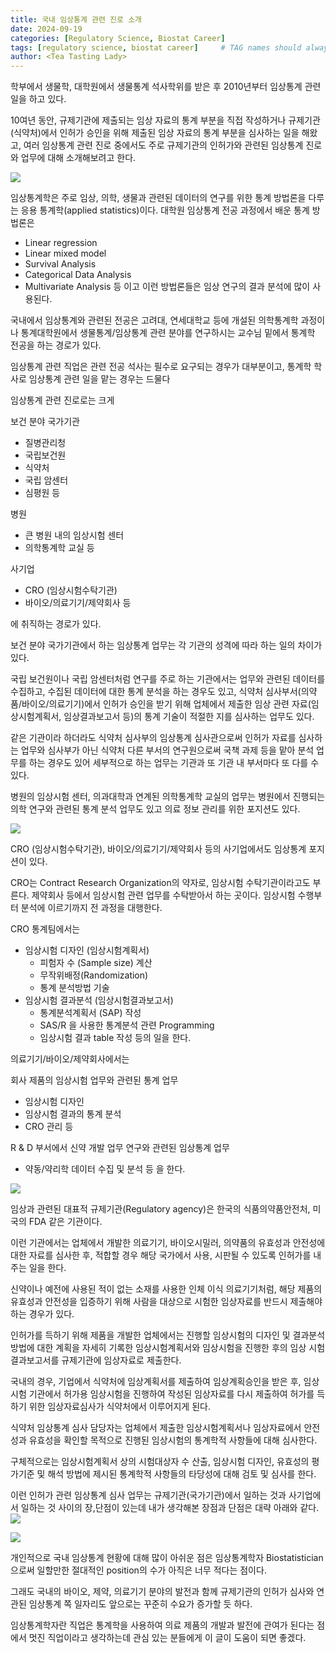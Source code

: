 ```yaml
---
title: 국내 임상통계 관련 진로 소개
date: 2024-09-19
categories: [Regulatory Science, Biostat Career]
tags: [regulatory science, biostat career]     # TAG names should always be lowercase
author: <Tea Tasting Lady>
---
```

학부에서 생물학, 대학원에서 생물통계 석사학위를 받은 후 
2010년부터 임상통계 관련 일을 하고 있다.

10여년 동안, 규제기관에 제출되는 임상 자료의 통계 부분을 
직접 작성하거나 규제기관(식약처)에서 인허가 승인을 위해 
제출된 임상 자료의 통계 부분을 심사하는 일을 해왔고, 
여러 임상통계 관련 진로 중에서도 주로 규제기관의 인허가와 
관련된 임상통계 진로와 업무에 대해 소개해보려고 한다.

![](/img/8753c37effcc5.jpg)

임상통계학은 주로 임상, 의학, 생물과 관련된 데이터의 
연구를 위한 통계 방법론을 다루는 응용 통계학(applied statistics)이다.
대학원 임상통계 전공 과정에서 배운 통계 방법론은

- Linear regression
- Linear mixed model
- Survival Analysis
- Categorical Data Analysis
 - Multivariate Analysis 등
이고 이런 방법론들은 임상 연구의 결과 분석에  많이 사용된다.


국내에서 임상통계와 관련된 전공은 고려대, 연세대학교 등에 
개설된 의학통계학 과정이나 통계대학원에서 생물통계/임상통계 
관련 분야를 연구하시는 교수님 밑에서 통계학 전공을 하는 경로가 있다.

임상통계 관련 직업은 관련 전공 석사는 필수로 요구되는 경우가 
대부분이고, 통계학 학사로 임상통계 관련 일을 
맡는 경우는 드물다

임상통계 관련 진로로는 크게 

 보건 분야 국가기관
- 질병관리청
- 국립보건원
- 식약처
- 국립 암센터
- 심평원 등 

병원
- 큰 병원 내의 임상시험 센터 
- 의학통계학 교실 등

사기업
- CRO (임상시험수탁기관)
- 바이오/의료기기/제약회사 등

에 취직하는 경로가 있다.

보건 분야 국가기관에서 하는 임상통계 업무는 
각 기관의 성격에 따라 하는 일의 차이가 있다.

국립 보건원이나 국립 암센터처럼 연구를 주로 하는 기관에서는 
업무와 관련된 데이터를 수집하고, 수집된 데이터에 대한 통계 분석을 
하는 경우도 있고, 식약처 심사부서(의약품/바이오/의료기기)에서 
인허가 승인을 받기 위해 업체에서 제출한 임상 관련 
자료(임상시험계획서, 임상결과보고서 등)의 통계 기술이 적절한 지를 
심사하는 업무도 있다. 

같은 기관이라 하더라도 식약처 심사부의 임상통계 심사관으로써 인허가 
자료를 심사하는 업무와 심사부가 아닌 식약처 다른 부서의 연구원으로써 
국책 과제 등을 맡아 분석 업무를 하는 경우도 있어 세부적으로 하는 업무는 
기관과 또 기관 내 부서마다 또 다를 수 있다.

병원의 임상시험 센터, 의과대학과 연계된 의학통계학 교실의 업무는 
병원에서 진행되는 의학 연구와 관련된 통계 분석 업무도 있고 의료 정보 
관리를 위한 포지션도 있다.

![](/img/ec302657c5be4.jpg)

CRO (임상시험수탁기관), 바이오/의료기기/제약회사 등의 
사기업에서도 임상통계 포지션이 있다.

CRO는 Contract Research Organization의 약자로, 임상시험
수탁기관이라고도 부른다. 제약회사 등에서 임상시험 관련 업무를 
수탁받아서 하는 곳이다. 
임상시험 수행부터 분석에 이르기까지 전 과정을 대행한다.

CRO 통계팀에서는 

- 임상시험 디자인 (임상시험계획서) 
	- 피험자 수 (Sample size) 계산
	- 무작위배정(Randomization)
	- 통계 분석방법 기술
- 임상시험 결과분석 (임상시험결과보고서)
	- 통계분석계획서 (SAP) 작성
	- SAS/R 을 사용한 통계분석 관련 Programming
	- 임상시험 결과 table 작성
등의 일을 한다. 

의료기기/바이오/제약회사에서는 

회사 제품의 임상시험 업무와 관련된 통계 업무
- 임상시험 디자인
- 임상시험 결과의 통계 분석 
- CRO 관리 등

R & D 부서에서 신약 개발 업무 연구와 관련된 임상통계 업무
- 약동/약리학 데이터 수집 및 분석 등
을 한다.

![](/img/9e9ba7d15f309.jpg)

임상과 관련된 대표적 규제기관(Regulatory agency)은 
한국의 식품의약품안전처, 미국의 FDA 같은 기관이다.

이런 기관에서는 업체에서 개발한 의료기기, 바이오시밀러, 의약품의 
유효성과 안전성에 대한 자료를 심사한 후, 적합할 경우 해당 국가에서 
사용, 시판될 수 있도록 인허가를 내주는 일을 한다.

신약이나 예전에 사용된 적이 없는 소재를 사용한 인체 이식 
의료기기처럼, 해당 제품의 유효성과 안전성을 입증하기 위해 사람을 
대상으로 시험한 임상자료를 반드시 제출해야 하는 경우가 있다. 

인허가를 득하기 위해 제품을 개발한 업체에서는 진행할 임상시험의 
디자인 및 결과분석 방법에 대한 계획을 자세히 기록한 임상시험계획서와 
임상시험을 진행한 후의 임상 시험 결과보고서를 규제기관에 임상자료로 
제출한다.

국내의 경우, 기업에서 식약처에 임상계획서를 제출하여 임상계획승인을 
받은 후, 임상시험 기관에서 허가용 임상시험을 진행하여 작성된 임상자료를 
다시 제출하여 허가를 득하기 위한 임상자료심사가 식약처에서 이루어지게 된다.

식약처 임상통계 심사 담당자는 업체에서 제출한 임상시험계획서나 
임상자료에서 안전성과 유효성을 확인할 목적으로 진행된 임상시험의 
통계학적 사항들에 대해 심사한다. 

구체적으로는 임상시험계획서 상의 시험대상자 수 산출, 임상시험 디자인, 
유효성의 평가기준 및 해석 방법에 제시된 통계학적 사항들의 타당성에 대해 
검토 및 심사를 한다. 

이런 인허가 관련 임상통계 심사 업무는 규제기관(국가기관)에서 일하는 것과 
사기업에서 일하는 것 사이의 장,단점이 있는데 내가 생각해본 장점과 단점은 
대략 아래와 같다.
![](/img/bb68a147e6396.jpg)

![](/img/178cc374812f8.jpg)

개인적으로 국내 임상통계 현황에 대해 많이 아쉬운 점은 임상통계학자 
Biostatistician 으로써 일할만한 절대적인 position의 수가 아직은 
너무 적다는 점이다.

그래도 국내의 바이오, 제약, 의료기기 분야의 발전과 함께 규제기관의 
인허가 심사와 연관된 임상통계 쪽 일자리도 앞으로는 꾸준히 수요가 
증가할 듯 하다.

임상통계학자란 직업은 통계학을 사용하여 의료 제품의 개발과 
발전에 관여가 된다는 점에서 멋진 직업이라고 생각하는데 관심 있는 분들에게 
이 글이 도움이 되면 좋겠다. 